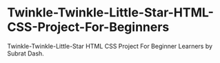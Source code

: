 # Twinkle-Twinkle-Little-Star-HTML-CSS-Project-For-Beginners
Twinkle-Twinkle-Little-Star HTML CSS Project For Beginner Learners by Subrat Dash.
